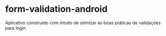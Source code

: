 # form-validation-android
Aplicativo construído com intuito de otimizar as boas práticas de validações para login
